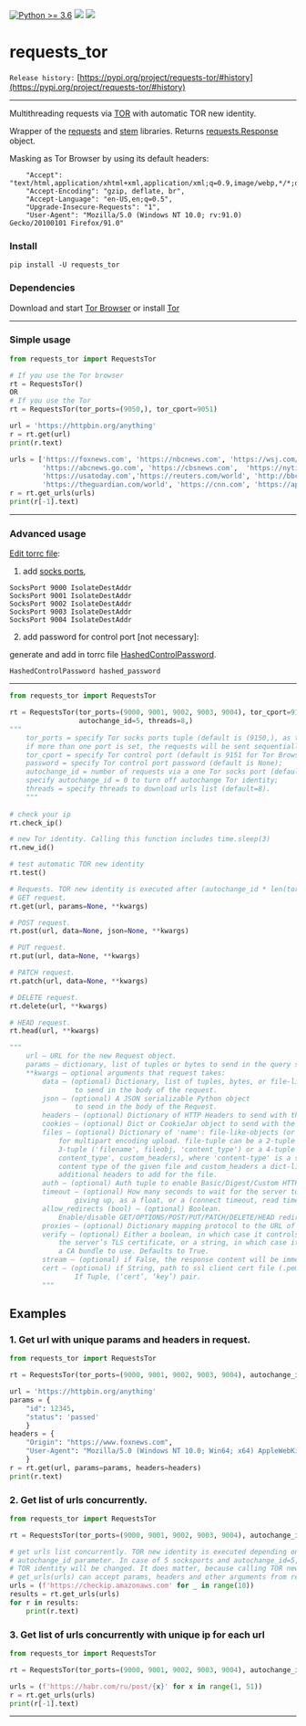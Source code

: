 [![Python >= 3.6](https://img.shields.io/badge/python->=3.6-red.svg)](https://www.python.org/downloads/) [![](https://badgen.net/github/release/deedy5/requests_tor)](https://github.com/deedy5/requests_tor/releases) [![](https://badge.fury.io/py/requests-tor.svg)](https://pypi.org/project/requests-tor) 
# requests_tor 

`Release history:` [https://pypi.org/project/requests-tor/#history](https://pypi.org/project/requests-tor/#history)

---

Multithreading requests via [TOR](https://www.torproject.org) with automatic TOR new identity.

Wrapper of the [requests](https://docs.python-requests.org) and [stem](https://stem.torproject.org) libraries.
Returns [requests.Response](https://docs.python-requests.org/en/latest/api/#requests.Response) object.

Masking as Tor Browser by using its default headers:
``` 
    "Accept": "text/html,application/xhtml+xml,application/xml;q=0.9,image/webp,*/*;q=0.8",
    "Accept-Encoding": "gzip, deflate, br",
    "Accept-Language": "en-US,en;q=0.5",
    "Upgrade-Insecure-Requests": "1",
    "User-Agent": "Mozilla/5.0 (Windows NT 10.0; rv:91.0) Gecko/20100101 Firefox/91.0"
```

### Install

```
pip install -U requests_tor
```

### Dependencies
Download and start [Tor Browser](https://www.torproject.org/download/) or install [Tor](https://www.torproject.org/docs/installguide.html.en)

---
### Simple usage
```python
from requests_tor import RequestsTor

# If you use the Tor browser
rt = RequestsTor()
OR
# If you use the Tor
rt = RequestsTor(tor_ports=(9050,), tor_cport=9051)

url = 'https://httpbin.org/anything'
r = rt.get(url)
print(r.text)

urls = ['https://foxnews.com', 'https://nbcnews.com', 'https://wsj.com/news/world',
        'https://abcnews.go.com', 'https://cbsnews.com',  'https://nytimes.com',
        'https://usatoday.com','https://reuters.com/world', 'http://bbc.com/news',
        'https://theguardian.com/world', 'https://cnn.com', 'https://apnews.com']
r = rt.get_urls(urls)
print(r[-1].text)
```

---
### Advanced usage
[Edit torrc file](https://support.torproject.org/tbb/tbb-editing-torrc/):

1. add [socks ports](https://www.torproject.org/docs/tor-manual.html.en#SocksPort),
```
SocksPort 9000 IsolateDestAddr
SocksPort 9001 IsolateDestAddr
SocksPort 9002 IsolateDestAddr
SocksPort 9003 IsolateDestAddr
SocksPort 9004 IsolateDestAddr
```
2. add password for control port [not necessary]:

generate and add in torrc file [HashedControlPassword](https://www.torproject.org/docs/tor-manual.html.en#HashedControlPassword).
```
HashedControlPassword hashed_password
```
---
```python
from requests_tor import RequestsTor

rt = RequestsTor(tor_ports=(9000, 9001, 9002, 9003, 9004), tor_cport=9151, password=None,
                 autochange_id=5, threads=8,)
"""
    tor_ports = specify Tor socks ports tuple (default is (9150,), as the default in Tor Browser),
    if more than one port is set, the requests will be sent sequentially through the each port;
    tor_cport = specify Tor control port (default is 9151 for Tor Browser, for Tor use 9051);
    password = specify Tor control port password (default is None);
    autochange_id = number of requests via a one Tor socks port (default=5) to change TOR identity,
    specify autochange_id = 0 to turn off autochange Tor identity;
    threads = specify threads to download urls list (default=8).
    """
    
# check your ip
rt.check_ip()

# new Tor identity. Сalling this function includes time.sleep(3)
rt.new_id()

# test automatic TOR new identity
rt.test()

# Requests. TOR new identity is executed after (autochange_id * len(tor_ports)) requests.
# GET request. 
rt.get(url, params=None, **kwargs)

# POST request. 
rt.post(url, data=None, json=None, **kwargs)

# PUT request. 
rt.put(url, data=None, **kwargs)

# PATCH request.
rt.patch(url, data=None, **kwargs)

# DELETE request.
rt.delete(url, **kwargs)

# HEAD request.
rt.head(url, **kwargs)

"""
    url – URL for the new Request object.
    params – dictionary, list of tuples or bytes to send in the query string.
    **kwargs – optional arguments that request takes:
        data – (optional) Dictionary, list of tuples, bytes, or file-like object 
                to send in the body of the request.
        json – (optional) A JSON serializable Python object 
                to send in the body of the Request.
        headers – (optional) Dictionary of HTTP Headers to send with the Request.
        cookies – (optional) Dict or CookieJar object to send with the Request.
        files – (optional) Dictionary of 'name': file-like-objects (or {'name': file-tuple}) 
            for multipart encoding upload. file-tuple can be a 2-tuple ('filename', fileobj), 
            3-tuple ('filename', fileobj, 'content_type') or a 4-tuple ('filename', fileobj, '
            content_type', custom_headers), where 'content-type' is a string defining the 
            content type of the given file and custom_headers a dict-like object containing 
            additional headers to add for the file.
        auth – (optional) Auth tuple to enable Basic/Digest/Custom HTTP Auth.
        timeout – (optional) How many seconds to wait for the server to send data before 
                giving up, as a float, or a (connect timeout, read timeout) tuple.
        allow_redirects (bool) – (optional) Boolean. 
            Enable/disable GET/OPTIONS/POST/PUT/PATCH/DELETE/HEAD redirection. Defaults to True.
        proxies – (optional) Dictionary mapping protocol to the URL of the proxy.
        verify – (optional) Either a boolean, in which case it controls whether we verify 
            the server’s TLS certificate, or a string, in which case it must be a path to 
            a CA bundle to use. Defaults to True.
        stream – (optional) if False, the response content will be immediately downloaded.
        cert – (optional) if String, path to ssl client cert file (.pem). 
                If Tuple, (‘cert’, ‘key’) pair.
        """
```
## Examples
### 1. Get url with unique params and headers in request.
```python
from requests_tor import RequestsTor

rt = RequestsTor(tor_ports=(9000, 9001, 9002, 9003, 9004), autochange_id=5)

url = 'https://httpbin.org/anything'
params = {
    "id": 12345,
    "status": 'passed'
    }
headers = {
    "Origin": "https://www.foxnews.com",
    "User-Agent": "Mozilla/5.0 (Windows NT 10.0; Win64; x64) AppleWebKit/537.36 (KHTML, like Gecko) Chrome/89.0.4389.114 Safari/537.36"
    }
r = rt.get(url, params=params, headers=headers)
print(r.text)  
```

### 2. Get list of urls concurrently.
```python
from requests_tor import RequestsTor

rt = RequestsTor(tor_ports=(9000, 9001, 9002, 9003, 9004), autochange_id=5)

# get urls list concurrently. TOR new identity is executed depending on the number of socksports and 
# autochange_id parameter. In case of 5 socksports and autochange_id=5, after downloading 5*5=25 urls
# TOR identity will be changed. It does matter, because calling TOR new identity includes time.sleep(3).
# get_urls(urls) can accept params, headers and other arguments from requests library.
urls = (f'https://checkip.amazonaws.com' for _ in range(10))
results = rt.get_urls(urls)
for r in results:
    print(r.text) 
```

 
### 3. Get list of urls concurrently with unique ip for each url
```python
from requests_tor import RequestsTor

rt = RequestsTor(tor_ports=(9000, 9001, 9002, 9003, 9004), autochange_id=1)

urls = (f'https://habr.com/ru/post/{x}' for x in range(1, 51))
r = rt.get_urls(urls)
print(r[-1].text)
```
---
